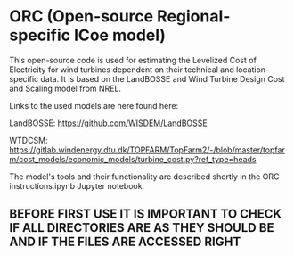# ORC (Open-source Regional-specific lCoe model)

This open-source code is used for estimating the Levelized Cost of Electricity for wind turbines dependent on their technical and location-specific data. It is based on the LandBOSSE and Wind Turbine Design Cost and Scaling model from NREL. 

Links to the used models are here found here:

LandBOSSE: https://github.com/WISDEM/LandBOSSE

WTDCSM: https://gitlab.windenergy.dtu.dk/TOPFARM/TopFarm2/-/blob/master/topfarm/cost_models/economic_models/turbine_cost.py?ref_type=heads

The model's tools and their functionality are described shortly in the ORC instructions.ipynb Jupyter notebook. 

## BEFORE FIRST USE IT IS IMPORTANT TO CHECK IF ALL DIRECTORIES ARE AS THEY SHOULD BE AND IF THE FILES ARE ACCESSED RIGHT
